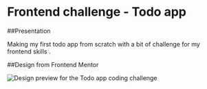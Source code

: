 

# Frontend challenge - Todo app

##Presentation

Making my first todo app from scratch with a bit of challenge for my frontend skills .


##Design from Frontend Mentor
 
![Design preview for the Todo app coding challenge](./design/desktop-preview.jpg) 




